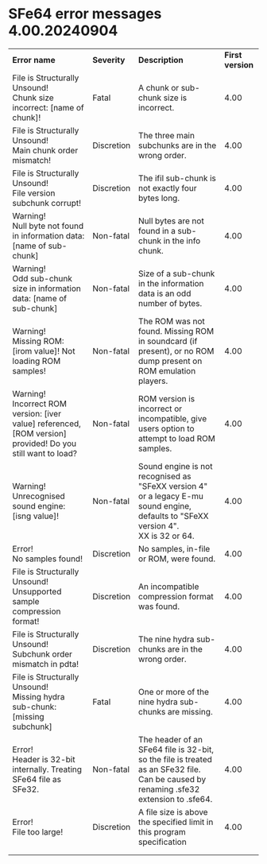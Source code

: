 # SFe64 error messages 4.00.20240904

|     |     |     |     |
| --- | --- | --- | --- |
| **Error name** | **Severity** | **Description** | **First version** |
| File is Structurally Unsound!  <br>Chunk size incorrect: \[name of chunk\]! | Fatal | A chunk or sub-chunk size is incorrect. | 4.00 |
| File is Structurally Unsound!  <br>Main chunk order mismatch! | Discretion | The three main subchunks are in the wrong order. | 4.00 |
| File is Structurally Unsound!  <br>File version subchunk corrupt! | Discretion | The ifil sub-chunk is not exactly four bytes long. | 4.00 |
| Warning!  <br>Null byte not found in information data: \[name of sub-chunk\] | Non-fatal | Null bytes are not found in a sub-chunk in the info chunk. | 4.00 |
| Warning!  <br>Odd sub-chunk size in information data: \[name of sub-chunk\] | Non-fatal | Size of a sub-chunk in the information data is an odd number of bytes. | 4.00 |
| Warning!  <br>Missing ROM: \[irom value\]! Not loading ROM samples! | Non-fatal | The ROM was not found. Missing ROM in soundcard (if present), or no ROM dump present on ROM emulation players. | 4.00 |
| Warning!  <br>Incorrect ROM version: \[iver value\] referenced, \[ROM version\] provided! Do you still want to load? | Non-fatal | ROM version is incorrect or incompatible, give users option to attempt to load ROM samples. | 4.00 |
| Warning!  <br>Unrecognised sound engine: \[isng value\]! | Non-fatal | Sound engine is not recognised as "SFeXX version 4" or a legacy E-mu sound engine, defaults to "SFeXX version 4".  <br>XX is 32 or 64. | 4.00 |
| Error!  <br>No samples found! | Discretion | No samples, in-file or ROM, were found. | 4.00 |
| File is Structurally Unsound!  <br>Unsupported sample compression format! | Discretion | An incompatible compression format was found. | 4.00 |
| File is Structurally Unsound!  <br>Subchunk order mismatch in pdta! | Discretion | The nine hydra sub-chunks are in the wrong order. | 4.00 |
| File is Structurally Unsound!  <br>Missing hydra sub-chunk: \[missing subchunk\] | Fatal | One or more of the nine hydra sub-chunks are missing. | 4.00 |
| Error!  <br>Header is 32-bit internally. Treating SFe64 file as SFe32. | Non-fatal | The header of an SFe64 file is 32-bit, so the file is treated as an SFe32 file. Can be caused by renaming .sfe32 extension to .sfe64. | 4.00 |
| Error!  <br>File too large! | Discretion | A file size is above the specified limit in this program specification | 4.00 |
|     |     |     |     |
|     |     |     |     |

&nbsp;